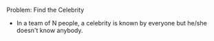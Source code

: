 Problem: Find the Celebrity
- In a team of N people, a celebrity is known by everyone but he/she doesn't know anybody.

